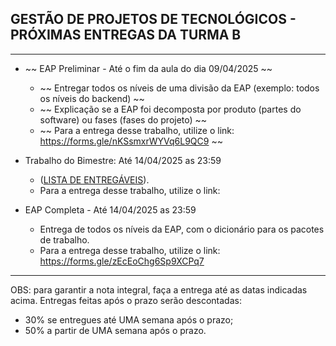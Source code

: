 ## GESTÃO DE PROJETOS DE TECNOLÓGICOS - PRÓXIMAS ENTREGAS DA TURMA B
___

- ~~ EAP Preliminar - Até o fim da aula do dia 09/04/2025 ~~
    + ~~ Entregar todos os níveis de uma divisão da EAP (exemplo: todos os níveis do backend) ~~
    + ~~ Explicação se a EAP foi decomposta por produto (partes do software) ou fases (fases do projeto) ~~
    + ~~ Para a entrega desse trabalho, utilize o link: https://forms.gle/nKSsmxrWYVq6L9QC9 ~~

- Trabalho do Bimestre: Até 14/04/2025 as 23:59
    + ([LISTA DE ENTREGÁVEIS](https://github.com/biazottoj/unicesumar2025/blob/main/gest%C3%A3o%20de%20projetos%20tecnol%C3%B3gicos/atividades/Entrega%20do%20Projeto%20Gerenciamento%20de%20projetos%20Tecnolo%CC%81gicos%20-%20Primeiro%20Bimestre%20-%202025.pdf)). 
    + Para a entrega desse trabalho, utilize o link:  


- EAP Completa - Até 14/04/2025 as 23:59
    + Entrega de todos os níveis da EAP, com o dicionário para os pacotes de trabalho.
    + Para a entrega desse trabalho, utilize o link: https://forms.gle/zEcEoChg6Sp9XCPq7

___

OBS: para garantir a nota integral, faça a entrega até as datas indicadas acima. Entregas feitas após o prazo serão descontadas:
- 30% se entregues até UMA semana após o prazo;
- 50% a partir de UMA semana após o prazo. 